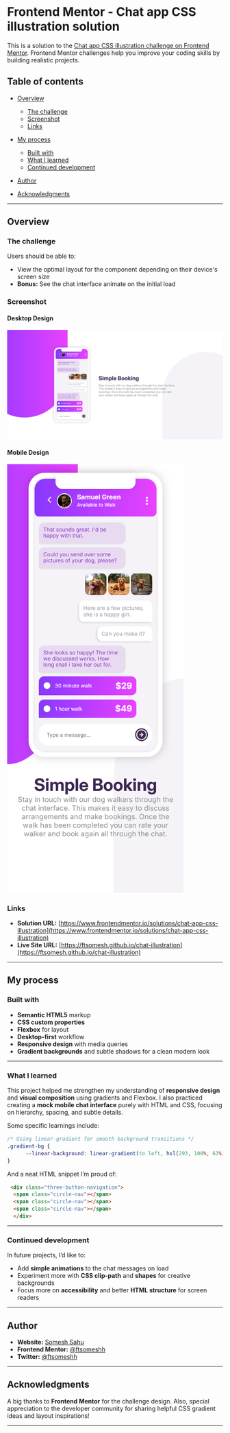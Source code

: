 # Frontend Mentor - Chat app CSS illustration solution

This is a solution to the [Chat app CSS illustration challenge on Frontend Mentor](https://www.frontendmentor.io/challenges/chat-app-css-illustration-O5auMkFqY).
Frontend Mentor challenges help you improve your coding skills by building realistic projects.

## Table of contents

* [Overview](#overview)

  * [The challenge](#the-challenge)
  * [Screenshot](#screenshot)
  * [Links](#links)
* [My process](#my-process)

  * [Built with](#built-with)
  * [What I learned](#what-i-learned)
  * [Continued development](#continued-development)
* [Author](#author)
* [Acknowledgments](#acknowledgments)

---

## Overview

### The challenge

Users should be able to:

* View the optimal layout for the component depending on their device's screen size
* **Bonus:** See the chat interface animate on the initial load

### Screenshot

#### Desktop Design

![Desktop Design](./images/screenshots/desktop-design.png)

#### Mobile Design

![Mobile Design](./images/screenshots/mobile-design.png)

### Links

* **Solution URL:** [https://www.frontendmentor.io/solutions/chat-app-css-illustration](https://www.frontendmentor.io/solutions/chat-app-css-illustration)
* **Live Site URL:** [https://ftsomesh.github.io/chat-illustration](https://ftsomesh.github.io/chat-illustration)

---

## My process

### Built with

* **Semantic HTML5** markup
* **CSS custom properties**
* **Flexbox** for layout
* **Desktop-first** workflow
* **Responsive design** with media queries
* **Gradient backgrounds** and subtle shadows for a clean modern look

---

### What I learned

This project helped me strengthen my understanding of **responsive design** and **visual composition** using gradients and Flexbox.
I also practiced creating a **mock mobile chat interface** purely with HTML and CSS, focusing on hierarchy, spacing, and subtle details.

Some specific learnings include:

```css
/* Using linear-gradient for smooth background transitions */
.gradient-bg {
      --linear-background: linear-gradient(to left, hsl(293, 100%, 63%), hsl(264, 100%, 61%));
}


```

And a neat HTML snippet I’m proud of:

```html
 <div class="three-button-navigation">
  <span class="circle-nav"></span>
  <span class="circle-nav"></span>
  <span class="circle-nav"></span>
  </div>
```

---

### Continued development

In future projects, I’d like to:

* Add **simple animations** to the chat messages on load
* Experiment more with **CSS clip-path** and **shapes** for creative backgrounds
* Focus more on **accessibility** and better **HTML structure** for screen readers

---

## Author

* **Website:** [Somesh Sahu](https://ftsomesh.github.io/somesh2hsl)
* **Frontend Mentor:** [@ftsomeshh](https://www.frontendmentor.io/profile/ftsomeshh)
* **Twitter:** [@ftsomeshh](https://www.twitter.com/ftsomeshh)

---

## Acknowledgments

A big thanks to **Frontend Mentor** for the challenge design.
Also, special appreciation to the developer community for sharing helpful CSS gradient ideas and layout inspirations!

---
